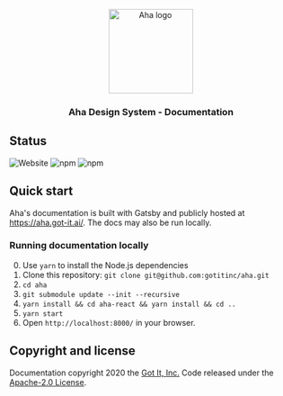 <p align="center">
  <a href="https://aha.got-it.ai">
    <img src="https://raw.githubusercontent.com/gotitinc/aha-assets/master/origin/ahaui-logo-trasparent.svg" alt="Aha logo" width="150" height="150">
  </a>
</p>

<h3 align="center">Aha Design System - Documentation</h3>


## Status

![Website](https://img.shields.io/website?url=https%3A%2F%2Faha.got-it.ai&label=Documentation)
![npm](https://img.shields.io/npm/v/@ahaui/css?label=CSS)
![npm](https://img.shields.io/npm/v/@ahaui/react?label=React)
## Quick start 

Aha's documentation is built with Gatsby and publicly hosted at https://aha.got-it.ai/. The docs may also be run locally.

### Running documentation locally

0. Use `yarn` to install the Node.js dependencies
1. Clone this repository: `git clone git@github.com:gotitinc/aha.git`
2. `cd aha`
3. `git submodule update --init --recursive`
4. `yarn install && cd aha-react && yarn install && cd ..`
5. `yarn start`
6. Open `http://localhost:8000/` in your browser.


## Copyright and license

Documentation copyright 2020 the [Got It, Inc.](https://www.got-it.ai) Code released under the [Apache-2.0 License](https://github.com/gotitinc/aha/blob/master/LICENSE).
